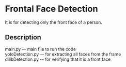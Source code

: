 # Frontal Face Detection

It is for detecting only the front face of a person.

## Description

main.py -- main file to run the code\
yoloDetection.py -- for extracting all faces from the frame\
dilibDetection.py -- for verifying that it is a front face 
